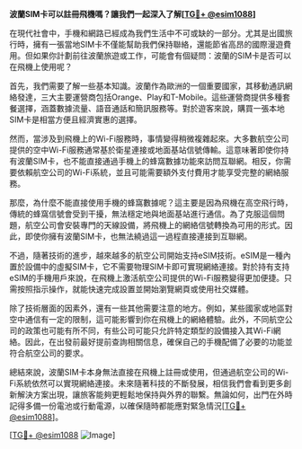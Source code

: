 **波蘭SIM卡可以註冊飛機嗎？讓我們一起深入了解[[TG💪+ @esim1088](https://t.me/s/esim1088)]**

在現代社會中，手機和網路已經成為我們生活中不可或缺的一部分。尤其是出國旅行時，擁有一張當地SIM卡不僅能幫助我們保持聯絡，還能節省高昂的國際漫遊費用。但如果你計劃前往波蘭旅遊或工作，可能會有個疑問：波蘭的SIM卡是否可以在飛機上使用呢？

首先，我們需要了解一些基本知識。波蘭作為歐洲的一個重要國家，其移動通訊網絡發達，三大主要運營商包括Orange、Play和T-Mobile。這些運營商提供多種套餐選擇，涵蓋數據流量、語音通話和簡訊服務等。對於遊客來說，購買一張本地SIM卡是相當方便且經濟實惠的選擇。

然而，當涉及到飛機上的Wi-Fi服務時，事情變得稍微複雜起來。大多數航空公司提供的空中Wi-Fi服務通常基於衛星連接或地面基站信號傳輸。這意味著即使你持有波蘭SIM卡，也不能直接通過手機上的蜂窩數據功能來訪問互聯網。相反，你需要依賴航空公司的Wi-Fi系統，並且可能需要額外支付費用才能享受完整的網絡服務。

那麼，為什麼不能直接使用手機的蜂窩數據呢？這主要是因為飛機在高空飛行時，傳統的蜂窩信號會受到干擾，無法穩定地與地面基站進行通信。為了克服這個問題，航空公司會安裝專門的天線設備，將飛機上的網絡信號轉換為可用的形式。因此，即使你擁有波蘭SIM卡，也無法繞過這一過程直接連接到互聯網。

不過，隨著技術的進步，越來越多的航空公司開始支持eSIM技術。eSIM是一種內置於設備中的虛擬SIM卡，它不需要物理SIM卡即可實現網絡連接。對於持有支持eSIM的手機用戶來說，在飛機上激活航空公司提供的Wi-Fi服務變得更加便捷。只需按照指示操作，就能快速完成設置並開始瀏覽網頁或使用社交媒體。

除了技術層面的因素外，還有一些其他需要注意的地方。例如，某些國家或地區對空中通信有一定的限制，這可能影響到你在飛機上的網絡體驗。此外，不同航空公司的政策也可能有所不同，有些公司可能只允許特定類型的設備接入其Wi-Fi網絡。因此，在出發前最好提前查詢相關信息，確保自己的手機配備了必要的功能並符合航空公司的要求。

總結來說，波蘭SIM卡本身無法直接在飛機上註冊或使用，但通過航空公司的Wi-Fi系統依然可以實現網絡連接。未來隨著科技的不斷發展，相信我們會看到更多創新解決方案出現，讓旅客能夠更輕鬆地保持與外界的聯繫。無論如何，出門在外時記得多備一份電池或行動電源，以確保隨時都能應對緊急情況[[TG💪+ @esim1088](https://t.me/s/esim1088)]。

[[TG💪+ @esim1088](https://t.me/s/esim1088) ![Image](https://i.postimg.cc/4NQfJmqS/Snipaste-2025-05-13-00-14-12.png)]